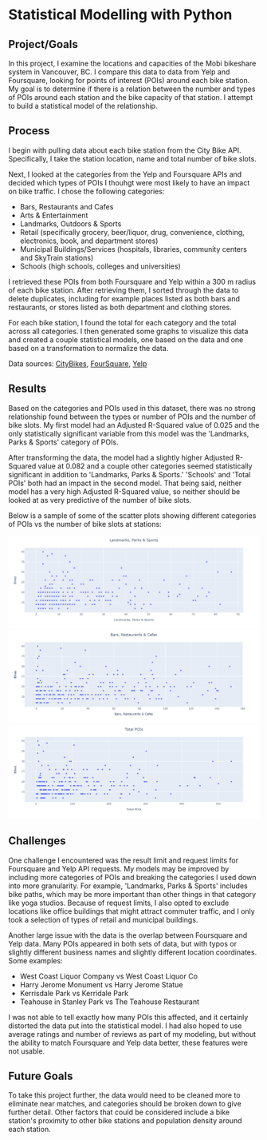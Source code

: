 # Statistical Modelling with Python

## Project/Goals
In this project, I examine the locations and capacities of the Mobi bikeshare system in Vancouver, BC. I compare this data to data from Yelp and Foursquare, looking for points of interest (POIs) around each bike station. My goal is to determine if there is a relation between the number and types of POIs around each station and the bike capacity of that station. I attempt to build a statistical model of the relationship.

## Process
I begin with pulling data about each bike station from the City Bike API. Specifically, I take the station location, name and total number of bike slots.

Next, I looked at the categories from the Yelp and Foursquare APIs and decided which types of POIs I thouhgt were most likely to have an impact on bike traffic. I chose the following categories:
* Bars, Restaurants and Cafes
* Arts & Entertainment
* Landmarks, Outdoors & Sports
* Retail (specifically grocery, beer/liquor, drug, convenience, clothing, electronics, book, and department stores)
* Municipal Buildings/Services (hospitals, libraries, community centers and SkyTrain stations)
* Schools (high schools, colleges and universities)

I retrieved these POIs from both Foursquare and Yelp within a 300 m radius of each bike station. After retrieving them, I sorted through the data to delete duplicates, including for example places listed as both bars and restaurants, or stores listed as both department and clothing stores.

For each bike station, I found the total for each category and the total across all categories. I then generated some graphs to visualize this data and created a couple statistical models, one based on the data and one based on a transformation to normalize the data.

Data sources: [CityBikes](https://citybik.es/), [FourSquare](https://location.foursquare.com/developer/reference/places-api-overview), [Yelp](https://fusion.yelp.com/)

## Results
Based on the categories and POIs used in this dataset, there was no strong relationship found between the types or number of POIs and the number of bike slots. My first model had an Adjusted R-Squared value of 0.025 and the only statistically significant variable from this model was the 'Landmarks, Parks & Sports' category of POIs.

After transforming the data, the model had a slightly higher Adjusted R-Squared value at 0.082 and a couple other categories seemed statistically significant in addition to 'Landmarks, Parks & Sports.' 'Schools' and 'Total POIs' both had an impact in the second model. That being said, neither model has a very high Adjusted R-Squared value, so neither should be looked at as very predictive of the number of bike slots.

Below is a sample of some of the scatter plots showing different categories of POIs vs the number of bike slots at stations:

![Landmarks](images/Landmarks_Bikes_Scatter.png)
![Bars](images/Bars_Bikes_Scatter.png)
![POIs](images/POIs_Bikes_Scatter.png)


## Challenges 
One challenge I encountered was the result limit and request limits for Foursquare and Yelp API requests. My models may be improved by including more categories of POIs and breaking the categories I used down into more granularity. For example, 'Landmarks, Parks & Sports' includes bike paths, which may be more important than other things in that category like yoga studios. Because of request limits, I also opted to exclude locations like office buildings that might attract commuter traffic, and I only took a selection of types of retail and municipal buildings.

Another large issue with the data is the overlap between Foursquare and Yelp data. Many POIs appeared in both sets of data, but with typos or slightly different business names and slightly different location coordinates. Some examples:
* West Coast Liquor Company vs West Coast Liquor Co
* Harry Jerome Monument vs Harry Jerome Statue
* Kerrisdale Park vs Kerridale Park
* Teahouse in Stanley Park vs The Teahouse Restaurant

I was not able to tell exactly how many POIs this affected, and it certainly distorted the data put into the statistical model. I had also hoped to use average ratings and number of reviews as part of my modeling, but without the ability to match Foursquare and Yelp data better, these features were not usable.

## Future Goals
To take this project further, the data would need to be cleaned more to eliminate near matches, and categories should be broken down to give further detail. Other factors that could be considered include a bike station's proximity to other bike stations and population density around each station.
